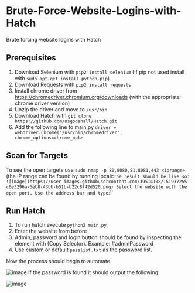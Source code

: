 # Brute-Force-Website-Logins-with-Hatch
Brute forcing website logins with Hatch

## Prerequisites

1. Download Selenium with ``pip2 install selenium`` (If pip not used install with ``sudo apt-get install python-pip``)
2. Download Requests with ``pip2 install requests``
3. Install chrome driver from https://chromedriver.chromium.org/downloads (with the appropriate chrome driver version)
4. Unzip the driver and move to ``/usr/bin`` 
5. Download Hatch with ``git clone https://github.com/nsgodshall/Hatch.git`` 
6. Add the following line to main.py ``driver = webdriver.Chrome('/usr/bin/chromedriver', chrome_options=chrome_opt>``

## Scan for Targets

To see the open targets use ``sudo nmap -p 80,8080,81,8081,443 <iprange>`` (the IP range can be found by running ipcalc``
 The result should be like so: ![image](https://user-images.githubusercontent.com/39514108/151937255-c6e3296a-5eb8-43bb-b51b-b22c8742d520.png)
Select the website with the open port. Use the address bar and type ``<IP>:<Port>``
  
## Run Hatch 
1. To run hatch execute ``python2 main.py``
2. Enter the website from before
3. Admin, password and login button should be found by inspecting the element with (Copy Selector). Example: #adminPassword
4. Use custom or default ``passlist.txt`` as the password list.
  
Now the process should begin to automate.
  
  ![image](https://user-images.githubusercontent.com/39514108/151937651-b824482b-adbf-48d0-ba6e-f1d8223dc901.png)
If the password is found it should output the following:
  
  ![image](https://user-images.githubusercontent.com/39514108/151939717-b276b125-cfac-48bf-b529-51024fb6bbb0.png)
